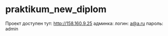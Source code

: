 # praktikum_new_diplom
Проект доступен тут: http://158.160.9.25
админка: логин: a@a.ru пароль: admin